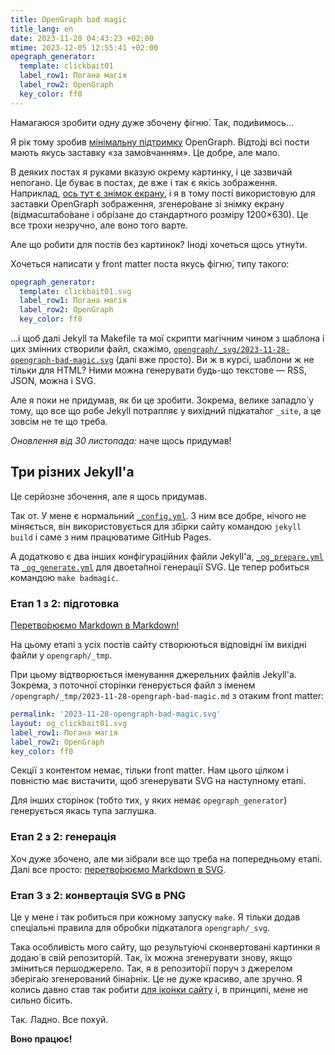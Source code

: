 ```yaml
---
title: OpenGraph bad magic
title_lang: en
date: 2023-11-28 04:43:23 +02:00
mtime: 2023-12-05 12:55:41 +02:00
opegraph_generator:
  template: clickbait01
  label_row1: Погана магія
  label_row2: OpenGraph
  key_color: ff0
---
```


Намагаюся зробити одну дуже збочену фігню́. Так, поди́вимось…

Я рік тому зробив [мінімальну підтримку][1] OpenGraph. Відто́ді всі пости мають якусь заставку «за замо́вчанням». Це добре, але мало.

В деяких постах я руками вказую окрему картинку, і це зазвичай непогано. Це буває в постах, де вже і так є якісь зображення. Наприклад, [ось тут є знімок екрану][2], і я в тому пості́ використовую для заставки OpenGraph зображення, згенеро́ване зі знімку екрану (відмасштабо́ване і обрі́зане до стандартного розміру 1200×630). Це все трохи незручно, але воно того варте.

Але що робити для пості́в без картинок? Іноді хочеться щось утну́ти.

Хочеться написати у <span lang="en">front matter</span> поста якусь фігню́, типу такого:

```yaml
opegraph_generator:
  template: clickbait01.svg
  label_row1: Погана магія
  label_row2: OpenGraph
  key_color: ff0
```

…і щоб далі Jekyll та Makefile та мої скрипти магічним чином з шаблона і цих змінних створили файл, скажімо, [`opengraph/_svg/2023-11-28-opengraph-bad-magic.svg`][3] (далі вже просто). Ви ж в курсі, шаблони ж не тільки для <abbr>HTML</abbr>? Ними можна генерувати будь-що текстове — <abbr>RSS</abbr>, <abbr>JSON</abbr>, можна і <abbr>SVG</abbr>.

Але я поки не придумав, як би це зробити. Зокрема, велике западло́ у тому, що все що робе Jekyll потрапляє у вихідний підката́лог `_site`, а це зовсім не те що треба.

_Оновлення від 30 листопада:_ наче щось придумав!


## Три різних Jekyll'а

Це серйозне збочення, але я щось придумав.

Так от. У мене є нормальний [`_config.yml`][4]. З ним все добре, нічого не міняється, він використовується для збірки сайту командою `jekyll build` і саме з ним працюватиме GitHub Pages.

А додатково є два інших конфігураційних файли Jekyll'а, [`_og_prepare.yml`][5] та [`_og_generate.yml`][6] для двоета́пної генерації <abbr>SVG</abbr>. Це тепер робиться командою `make badmagic`.


### Етап 1 з 2: підготовка

[Перетво́рюємо Markdown в Markdown!][7]

На цьому етапі з усіх пості́в сайту створюються відповідні їм вихідні файли у `opengraph/_tmp`.

При цьому відтворюється іменування джерельних файлів Jekyll'а. Зокрема, з поточної сторінки генерується файл з іменем `/opengraph/_tmp/2023-11-28-opengraph-bad-magic.md` з отаким <span lang="en">front matter</span>:

```yaml
permalink: '2023-11-28-opengraph-bad-magic.svg'
layout: og_clickbait01.svg
label_row1: Погана магія
label_row2: OpenGraph
key_color: ff0
```

Секції з контентом немає, тільки <span lang="en">front matter</span>. Нам цього цілком і повністю має вистачити, щоб згенерувати <abbr>SVG</abbr> на наступному етапі.

Для інших сторінок (тобто тих, у яких немає `opegraph_generator`) генерується якась тупа заглушка.


### Етап 2 з 2: генерація

Хоч дуже збочено, але ми зібрали все що треба на попередньому етапі. Далі все просто:
[перетво́рюємо Markdown в SVG][8].


### Етап 3 з 2: конвертація <abbr>SVG</abbr> в <abbr>PNG</abbr>

Це у мене і так робиться при кожному запуску `make`. Я тільки додав спеціальні правила для обробки підкаталога `opengraph/_svg`.

Така особливість мого сайту, що результу́ючі сконвертовані картинки я додаю́ в свій репозиторій. Так, їх можна згенерувати знову, якщо зміниться першоджерело. Так, я в репозито́рії поруч з джерелом зберіга́ю згенерований біна́рнік. Це не дуже красиво, але зручно. Я колись давно став так робити [для іко́нки сайту][9] і, в принципі, мене не сильно бісить.

Так. Ладно. Все похуй.

**Воно працює!**

[1]: /2022/07/16/opengraph-image.html
[2]: /2023/10/16/hello-kubuntu.html
[3]: https://github.com/dk487/test.de.co.ua/blob/master/opengraph/_svg/2023-11-28-opengraph-bad-magic.svg
[4]: https://github.com/dk487/test.de.co.ua/blob/master/_config.yml
[5]: https://github.com/dk487/test.de.co.ua/blob/master/_og_prepare.yml
[6]: https://github.com/dk487/test.de.co.ua/blob/master/_og_generate.yml
[7]: https://github.com/dk487/test.de.co.ua/blob/master/_layouts/og_prepare.md?plain=1
[8]: https://github.com/dk487/test.de.co.ua/blob/master/_layouts/og_clickbait01.svg?short_path=b70fd43
[9]: /2021/10/08/icons.html
